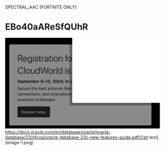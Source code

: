 SPECTRAL_AAC (FORTNITE ONLY)
# EBo40aAReSfQUhR
![alt text](image.png)
https://docs.oracle.com/en/database/oracle/oracle-database/23/nfcoa/oracle-database-23c-new-features-guide.pdf\![alt text](image-1.png)